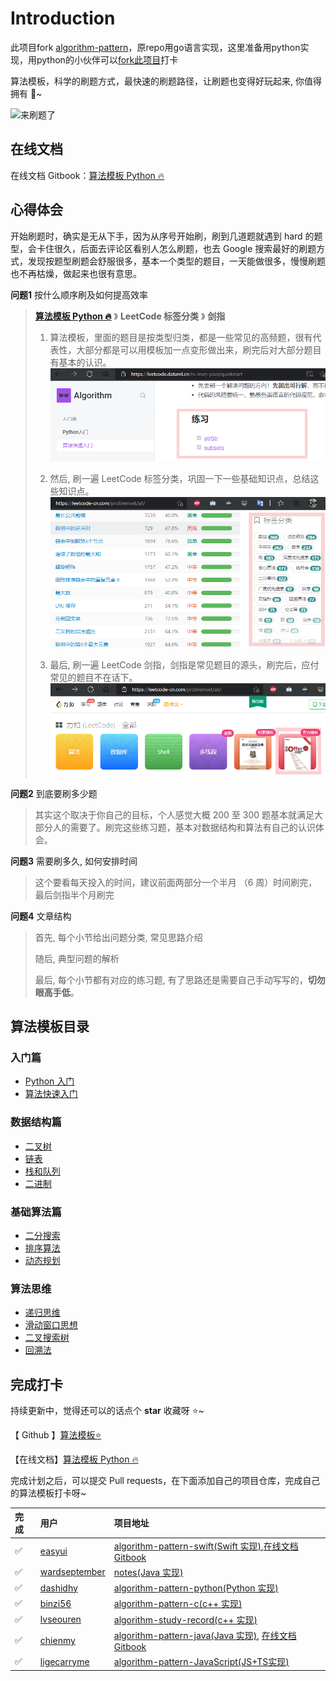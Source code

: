 # Introduction

此项目fork [algorithm-pattern](https://github.com/greyireland/algorithm-pattern)，原repo用go语言实现，这里准备用python实现，用python的小伙伴可以[fork此项目](https://github.com/dataml-cn/algorithm-pattern-python)打卡

算法模板，科学的刷题方式，最快速的刷题路径，让刷题也变得好玩起来, 你值得拥有 🐶~

![&#x6765;&#x5237;&#x9898;&#x4E86;](https://img.fuiboom.com/img/title.png)

## 在线文档
在线文档 Gitbook：[算法模板 Python 🔥](https://leetcode.dataml.cn/)

## 心得体会

开始刷题时，确实是无从下手，因为从序号开始刷，刷到几道题就遇到 hard 的题型，会卡住很久，后面去评论区看别人怎么刷题，也去 Google 搜索最好的刷题方式，发现按题型刷题会舒服很多，基本一个类型的题目，一天能做很多，慢慢刷题也不再枯燥，做起来也很有意思。

**问题1**  按什么顺序刷及如何提高效率
> **[算法模板 Python 🔥](https://leetcode.dataml.cn/)** 》 **LeetCode 标签分类** 》 **剑指**
> 
> 1. 算法模板，里面的题目是按类型归类，都是一些常见的高频题，很有代表性，大部分都是可以用模板加一点变形做出来，刷完后对大部分题目有基本的认识。
> ![readme_pattern_quiz](.gitbook/assets/images/readme_pattern_quiz.png)
> 
> 
> 2. 然后, 刷一遍 LeetCode 标签分类，巩固一下一些基础知识点，总结这些知识点。
> ![readme_pattern_type](.gitbook/assets/images/readme_pattern_type.png)
> 
> 3. 最后, 刷一遍 LeetCode 剑指，剑指是常见题目的源头，刷完后，应付常见的题目不在话下。
> ![readme_pattern_offer](.gitbook/assets/images/readme_pattern_offer.png)
> 

**问题2**  到底要刷多少题
> 其实这个取决于你自己的目标，个人感觉大概 200 至 300 题基本就满足大部分人的需要了。刷完这些练习题，基本对数据结构和算法有自己的认识体会。

**问题3** 需要刷多久, 如何安排时间
> 这个要看每天投入的时间，建议前面两部分一个半月 （6 周）时间刷完，最后剑指半个月刷完

**问题4** 文章结构
> 首先, 每个小节给出问题分类, 常见思路介绍
> 
> 随后, 典型问题的解析
> 
> 最后, 每个小节都有对应的练习题, 有了思路还是需要自己手动写写的，**切勿眼高手低**。


## 算法模板目录

### 入门篇

* [Python 入门](introduction/python.md)
* [算法快速入门](introduction/quickstart.md)

### 数据结构篇

* [二叉树](data_structure/binary_tree.md)
* [链表](data_structure/linked_list.md)
* [栈和队列](data_structure/stack_queue.md)
* [二进制](data_structure/binary_op.md)

### 基础算法篇

* [二分搜索](basic_algorithm/binary_search.md)
* [排序算法](basic_algorithm/sort.md)
* [动态规划](basic_algorithm/dp.md)

### 算法思维

* [递归思维](advanced_algorithm/recursion.md)
* [滑动窗口思想](advanced_algorithm/slide_window.md)
* [二叉搜索树](advanced_algorithm/binary_search_tree.md)
* [回溯法](advanced_algorithm/backtrack.md)

## 完成打卡

持续更新中，觉得还可以的话点个 **star** 收藏呀 ⭐️~

【 Github 】[算法模板⭐️](https://github.com/dataml-cn/algorithm-pattern-python) 

【在线文档】[算法模板 Python 🔥](https://leetcode.dataml.cn/)

完成计划之后，可以提交 Pull requests，在下面添加自己的项目仓库，完成自己的算法模板打卡呀~

| 完成 | 用户 | 项目地址 |
| :--- | :--- | :--- |
| ✅ | [easyui](https://github.com/easyui/) | [algorithm-pattern-swift\(Swift 实现\)](https://github.com/easyui/algorithm-pattern-swift),[在线文档 Gitbook](https://zyj.gitbook.io/algorithm-pattern-swift/) |
| ✅ | [wardseptember](https://github.com/wardseptember) | [notes\(Java 实现\)](https://github.com/wardseptember/notes) |
| ✅ | [dashidhy](https://github.com/dashidhy) | [algorithm-pattern-python\(Python 实现\)](https://github.com/dashidhy/algorithm-pattern-python) |
| ✅ | [binzi56](https://github.com/binzi56) | [algorithm-pattern-c\(c++ 实现\)](https://github.com/binzi56/algorithm-pattern-c) |
| ✅ | [lvseouren](https://github.com/lvseouren) | [algorithm-study-record\(c++ 实现\)](https://github.com/lvseouren/algorithm-study-record) |
| ✅ | [chienmy](https://github.com/chienmy) | [algorithm-pattern-java\(Java 实现\)](https://github.com/chienmy/algorithm-pattern-java), [在线文档 Gitbook](https://chienmy.gitbook.io/algorithm-pattern-java/) |
| ✅ | [ligecarryme](https://github.com/ligecarryme) | [algorithm-pattern-JavaScript\(JS+TS实现\)](https://github.com/ligecarryme/algorithm-pattern-JavaScript) |

